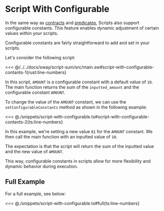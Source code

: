 # Script With Configurable

In the same way as [contracts](../contracts/configurable-constants.md) and [predicates](../predicates/configurable-constants.md), Scripts also support configurable constants. This feature enables dynamic adjustment of certain values within your scripts.

Configurable constants are fairly straightforward to add and set in your scripts.

Let's consider the following script:

<<< @/../../docs/sway/script-sum/src/main.sw#script-with-configurable-contants-1{rust:line-numbers}

In this script, `AMOUNT` is a configurable constant with a default value of `10`. The main function returns the sum of the `inputted_amount` and the configurable constant `AMOUNT`.

To change the value of the `AMOUNT` constant, we can use the `setConfigurableConstants` method as shown in the following example:

<<< @./snippets/script-with-configurable.ts#script-with-configurable-contants-2{ts:line-numbers}

In this example, we're setting a new value `81` for the `AMOUNT` constant. We then call the main function with an inputted value of `10`.

The expectation is that the script will return the sum of the inputted value and the new value of `AMOUNT`.

This way, configurable constants in scripts allow for more flexibility and dynamic behavior during execution.

## Full Example

For a full example, see below:

<<< @./snippets/script-with-configurable.ts#full{ts:line-numbers}

